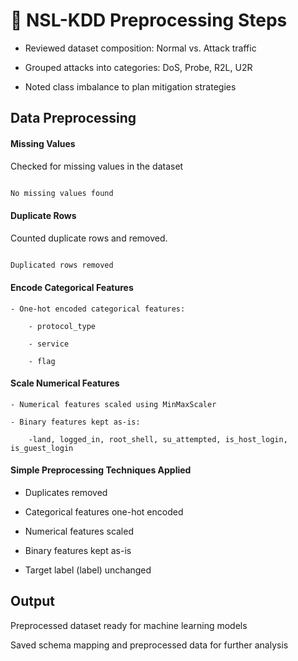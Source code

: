 # 📝 NSL-KDD Preprocessing Steps

- Reviewed dataset composition: Normal vs. Attack traffic

- Grouped attacks into categories: DoS, Probe, R2L, U2R

- Noted class imbalance to plan mitigation strategies

## Data Preprocessing

#### Missing Values
 
Checked for missing values in the dataset

```bash

No missing values found

```

####  Duplicate Rows
 
Counted duplicate rows and removed.

```bash

Duplicated rows removed

```

#### Encode Categorical Features

`````text 
- One-hot encoded categorical features:

    - protocol_type

    - service

    - flag
`````

#### Scale Numerical Features

`````text 
- Numerical features scaled using MinMaxScaler

- Binary features kept as-is:

    -land, logged_in, root_shell, su_attempted, is_host_login, is_guest_login
`````

#### Simple Preprocessing Techniques Applied

- Duplicates removed

- Categorical features one-hot encoded

- Numerical features scaled

- Binary features kept as-is

- Target label (label) unchanged

## Output

Preprocessed dataset ready for machine learning models

Saved schema mapping and preprocessed data for further analysis
